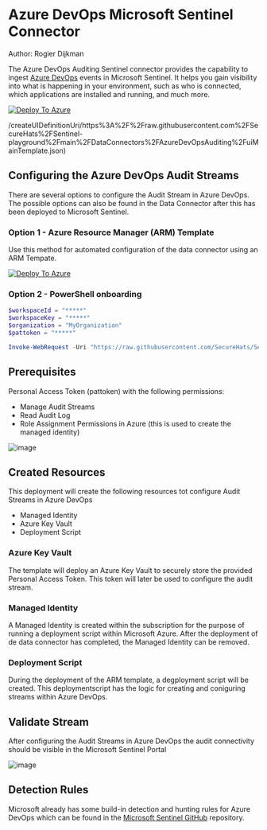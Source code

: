 # Azure DevOps Microsoft Sentinel Connector

Author: Rogier Dijkman

The Azure DevOps Auditing Sentinel connector provides the capability to ingest [Azure DevOps](https://docs.microsoft.com/en-us/azure/devops/organizations/audit/auditing-streaming?view=azure-devops#set-up-an-azure-monitor-log-stream) events in Microsoft Sentinel. 
It helps you gain visibility into what is happening in your environment, such as who is connected, which applications are installed and running, and much more.

[![Deploy To Azure](https://aka.ms/deploytoazurebutton)](https://portal.azure.com/#create/Microsoft.Template/uri/https%3A%2F%2Fraw.githubusercontent.com%2FSecureHats%2FSentinel-playground%2Fmain%2FDataConnectors%2FAzureDevOpsAuditing%2FmainTemplate.json)

/createUIDefinitionUri/https%3A%2F%2Fraw.githubusercontent.com%2FSecureHats%2FSentinel-playground%2Fmain%2FDataConnectors%2FAzureDevOpsAuditing%2FuiMainTemplate.json)


## Configuring the Azure DevOps Audit Streams

There are several options to configure the Audit Stream in Azure DevOps.
The possible options can also be found in the Data Connector after this has been deployed to Microsoft Sentinel.

### Option 1 - Azure Resource Manager (ARM) Template
Use this method for automated configuration of the data connector using an ARM Tempate.
              
[![Deploy To Azure](https://aka.ms/deploytoazurebutton)](https://portal.azure.com/#create/Microsoft.Template/uri/https%3A%2F%2Fraw.githubusercontent.com%2FSecureHats%2FSentinel-playground%2Fmain%2FDataConnectors%2FAzureDevOpsAuditing%2Fazuredeploy.json/createUIDefinitionUri/https%3A%2F%2Fraw.githubusercontent.com%2FSecureHats%2FSentinel-playground%2Fmain%2FDataConnectors%2FAzureDevOpsAuditing%2FUiDefinition.json)

### Option 2 - PowerShell onboarding
```powershell
$workspaceId = "*****"
$workspaceKey = "*****"
$organization = "MyOrganization"
$pattoken = "*****"

Invoke-WebRequest -Uri "https://raw.githubusercontent.com/SecureHats/Sentinel-playground/main/DataConnectors/AzureDevOpsAuditing/scripts/Set-AzureDevOpsAuditing.ps1' -OutFile 'Set-AzureDevOpsAuditing.ps1' && .\/Set-AzureDevOpsAuditing.ps1 -workspaceId $workspaceId -workspaceKey $workspaceKey -organization $organization -personalaccesstoken $pattoken
```

## Prerequisites

Personal Access Token (pattoken) with the following permissions:
- Manage Audit Streams
- Read Audit Log
- Role Assignment Permissions in Azure (this is used to create the managed identity)

![image](https://user-images.githubusercontent.com/40334679/165294198-6085099f-47f4-43e9-bc75-dfd4fa1ee39f.png)

## Created Resources
This deployment will create the following resources tot configure Audit Streams in Azure DevOps

- Managed Identity
- Azure Key Vault
- Deployment Script

### Azure Key Vault

The template will deploy an Azure Key Vault to securely store the provided Personal Access Token. This token will later be used to configure the audit stream.

### Managed Identity

A Managed Identity is created within the subscription for the purpose of running a deployment script within Microsoft Azure.
After the deployment of de data connector has completed, the Managed Identity can be removed.

### Deployment Script

During the deployment of the ARM template, a degployment script will be created.
This deploymentscript has the logic for creating and coniguring streams within Azure DevOps.

## Validate Stream

After configuring the Audit Streams in Azure DevOps the audit connectivity should be visible in the Microsoft Sentinel Portal

![image](https://user-images.githubusercontent.com/40334679/165304433-cd3a5a65-66cf-463e-8e2c-bc5d175d808e.png)

## Detection Rules

Microsoft already has some build-in detection and hunting rules for Azure DevOps which can be found in the [Microsoft Sentinel GitHub](https://github.com/Azure/Azure-Sentinel/tree/master/Detections/AzureDevOpsAuditing) repository.

